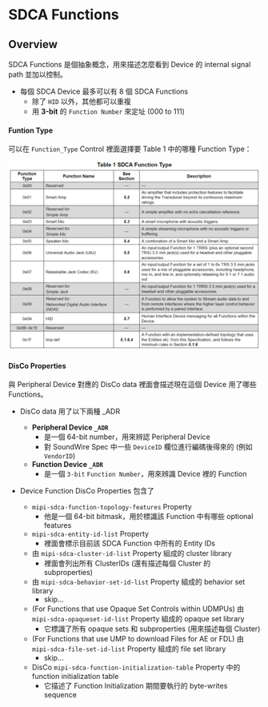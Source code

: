 SDCA Functions
=======

Overview
-------

SDCA Functions 是個抽象概念，用來描述怎麼看到 Device 的 internal signal path 並加以控制。

- 每個 SDCA Device 最多可以有 8 個 SDCA Functions
    - 除了 `HID` 以外，其他都可以重複
    - 用 **3-bit** 的 `Function Number` 來定址 (000 to 111)

#### Funtion Type ####

可以在 `Function_Type` Control 裡面選擇要 Table 1 中的哪種 Function Type：

![Alt text](image/table1.png)

#### DisCo Properties ####

與 Peripheral Device 對應的 DisCo data 裡面會描述現在這個 Device 用了哪些 Functions。

- DisCo data 用了以下兩種 _ADR
    - **Peripheral Device `_ADR`**
        - 是一個 64-bit number，用來辨認 Peripheral Device
        - 對 SoundWire Spec 中一些 `DeviceID` 欄位進行編碼後得來的 (例如 `VendorID`)
    - **Function Device `_ADR`**
        - 是一個 `3-bit` `Function Number`，用來辨識 Device 裡的 Function

- Device Function DisCo Properties 包含了
    - `mipi-sdca-function-topology-features` Property
        - 他是一個 64-bit bitmask，用於標識該 Function 中有哪些 optional features
    - `mipi-sdca-entity-id-list` Property
        - 裡面會標示目前該 SDCA Function 中所有的 Entity IDs
    - 由 `mipi-sdca-cluster-id-list` Property 組成的 cluster library
        - 裡面會列出所有 ClusterIDs (還有描述每個 Cluster 的 subproperties)
    - 由 `mipi-sdca-behavior-set-id-list` Property 組成的 behavior set library
        - skip...
    - (For Functions that use Opaque Set Controls within UDMPUs) 由 `mipi-sdca-opaqueset-id-list` Property 組成的 opaque set library
        - 它標識了所有 opaque sets 和 subproperties (用來描述每個 Cluster)
    - (For Functions that use UMP to download Files for AE or FDL) 由 `mipi-sdca-file-set-id-list` Property 組成的 file set library
        - skip...
    - DisCo `mipi-sdca-function-initialization-table` Property 中的 function initialization table
        - 它描述了 Function Initialization 期間要執行的 byte-writes sequence
